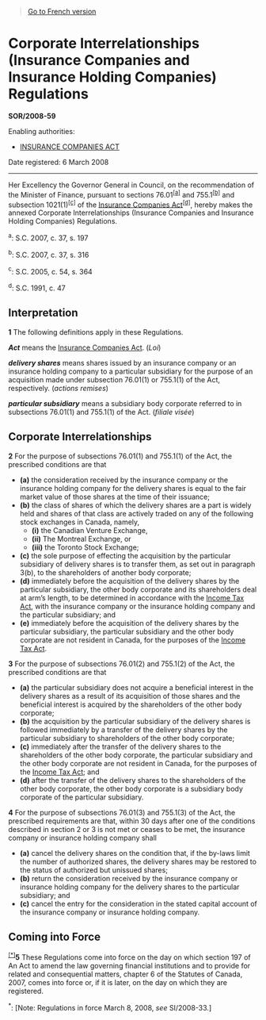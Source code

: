 > [Go to French version](/fr/Règlements/Décrets,%20ordonnances%20et%20règlements%20statutaires/2008/59.md)

# Corporate Interrelationships (Insurance Companies and Insurance Holding Companies) Regulations

**SOR/2008-59**

Enabling authorities: 
- [INSURANCE COMPANIES ACT](/en/Acts/Statutes%20of%20Canada/1991/c.%2047.md)

Date registered: 6 March 2008

----------

Her Excellency the Governor General in Council, on the recommendation of the Minister of Finance, pursuant to sections 76.01<sup><a href='#fn_607936-E_hq_844'>[a]</a></sup> and 755.1<sup><a href='#fn_607936-E_hq_845'>[b]</a></sup> and subsection 1021(1)<sup><a href='#fn_607936-E_hq_846'>[c]</a></sup> of the [Insurance Companies Act](/en/Acts/Statutes%20of%20Canada/1991/c.%2047.md)<sup><a href='#fn_607936-E_hq_847'>[d]</a></sup>, hereby makes the annexed Corporate Interrelationships (Insurance Companies and Insurance Holding Companies) Regulations.

<a name='fn_607936-E_hq_844'><sup>a</sup></a>: S.C. 2007, c. 37, s. 197<br />

<a name='fn_607936-E_hq_845'><sup>b</sup></a>: S.C. 2007, c. 37, s. 316<br />

<a name='fn_607936-E_hq_846'><sup>c</sup></a>: S.C. 2005, c. 54, s. 364<br />

<a name='fn_607936-E_hq_847'><sup>d</sup></a>: S.C. 1991, c. 47<br />




## Interpretation


**1** The following definitions apply in these Regulations.

***Act*** means the [Insurance Companies Act](/en/Acts/Statutes%20of%20Canada/1991/c.%2047.md). (*Loi*)

***delivery shares*** means shares issued by an insurance company or an insurance holding company to a particular subsidiary for the purpose of an acquisition made under subsection 76.01(1) or 755.1(1) of the Act, respectively. (*actions remises*) 

***particular subsidiary*** means a subsidiary body corporate referred to in subsections 76.01(1) and 755.1(1) of the Act. (*filiale visée*)




## Corporate Interrelationships


**2** For the purpose of subsections 76.01(1) and 755.1(1) of the Act, the prescribed conditions are that
- **(a)** the consideration received by the insurance company or the insurance holding company for the delivery shares is equal to the fair market value of those shares at the time of their issuance;
- **(b)** the class of shares of which the delivery shares are a part is widely held and shares of that class are actively traded on any of the following stock exchanges in Canada, namely,
	- **(i)** the Canadian Venture Exchange,
	- **(ii)** The Montreal Exchange, or
	- **(iii)** the Toronto Stock Exchange;
- **(c)** the sole purpose of effecting the acquisition by the particular subsidiary of delivery shares is to transfer them, as set out in paragraph 3(b), to the shareholders of another body corporate;
- **(d)** immediately before the acquisition of the delivery shares by the particular subsidiary, the other body corporate and its shareholders deal at arm’s length, to be determined in accordance with the [Income Tax Act](/en/Acts/Statutes%20of%20Canada/1985/c.%201%20(5th%20Supp.).md), with the insurance company or the insurance holding company and the particular subsidiary; and
- **(e)** immediately before the acquisition of the delivery shares by the particular subsidiary, the particular subsidiary and the other body corporate are not resident in Canada, for the purposes of the [Income Tax Act](/en/Acts/Statutes%20of%20Canada/1985/c.%201%20(5th%20Supp.).md).



**3** For the purpose of subsections 76.01(2) and 755.1(2) of the Act, the prescribed conditions are that
- **(a)** the particular subsidiary does not acquire a beneficial interest in the delivery shares as a result of its acquisition of those shares and the beneficial interest is acquired by the shareholders of the other body corporate;
- **(b)** the acquisition by the particular subsidiary of the delivery shares is followed immediately by a transfer of the delivery shares by the particular subsidiary to shareholders of the other body corporate;
- **(c)** immediately after the transfer of the delivery shares to the shareholders of the other body corporate, the particular subsidiary and the other body corporate are not resident in Canada, for the purposes of the [Income Tax Act](/en/Acts/Statutes%20of%20Canada/1985/c.%201%20(5th%20Supp.).md); and
- **(d)** after the transfer of the delivery shares to the shareholders of the other body corporate, the other body corporate is a subsidiary body corporate of the particular subsidiary.



**4** For the purpose of subsections 76.01(3) and 755.1(3) of the Act, the prescribed requirements are that, within 30 days after one of the conditions described in section 2 or 3 is not met or ceases to be met, the insurance company or insurance holding company shall
- **(a)** cancel the delivery shares on the condition that, if the by-laws limit the number of authorized shares, the delivery shares may be restored to the status of authorized but unissued shares;
- **(b)** return the consideration received by the insurance company or insurance holding company for the delivery shares to the particular subsidiary; and
- **(c)** cancel the entry for the consideration in the stated capital account of the insurance company or insurance holding company.




## Coming into Force


<sup><a href='#fn_Ind1254_hq_4183'>[*]</a></sup>**5** These Regulations come into force on the day on which section 197 of An Act to amend the law governing financial institutions and to provide for related and consequential matters, chapter 6 of the Statutes of Canada, 2007, comes into force or, if it is later, on the day on which they are registered.

<a name='fn_Ind1254_hq_4183'><sup>*</sup></a>: [Note: Regulations in force March 8, 2008, *see* SI/2008-33.]<br />



